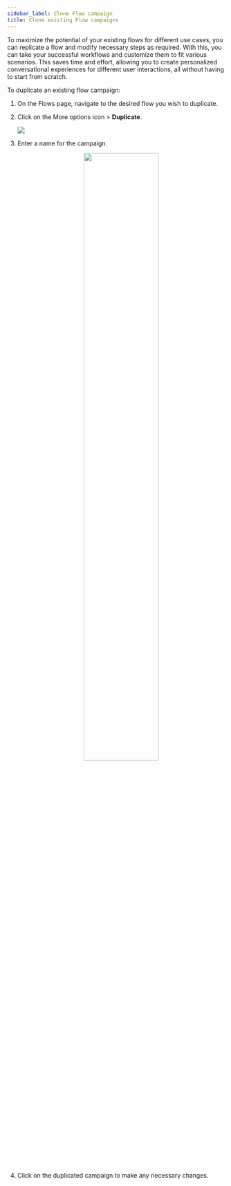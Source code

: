 ```yaml
---
sidebar_label: Clone Flow campaign
title: Clone existing Flow campaigns
---
```


To maximize the potential of your existing flows for different use cases, you can replicate a flow and modify necessary steps as required. With this, you can take your successful workflows and customize them to fit various scenarios. This saves time and effort, allowing you to create personalized conversational experiences for different user interactions, all without having to start from scratch.

To duplicate an existing flow campaign:
1. On the Flows page, navigate to the desired flow you wish to duplicate.
2. Click on the More options icon > **Duplicate**.

   ![](https://i.imgur.com/RuGzDNf.png)

3. Enter a name for the campaign.

   <center><img src="https://i.imgur.com/2uHY3Cz.png" width="60%"/> </center>

4. Click on the duplicated campaign to make any necessary changes.